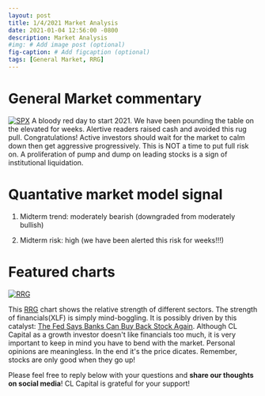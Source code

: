 ```yaml
---
layout: post
title: 1/4/2021 Market Analysis
date: 2021-01-04 12:56:00 -0800
description: Market Analysis
#img: # Add image post (optional)
fig-caption: # Add figcaption (optional)
tags: [General Market, RRG]
---
```

# General Market commentary
[![SPX]({{site.baseurl}}/assets/img/2021-01-04/SPX-d.jpg)]({{site.baseurl}}/assets/img/2020-01-04/SPX-d.jpg)
A bloody red day to start 2021. We have been pounding the table on the elevated for weeks. Alertive readers raised cash and avoided this rug pull. Congratulations!
Active investors should wait for the market to calm down then get aggressive progressively. This is NOT a time to put full risk on.
A proliferation of pump and dump on leading stocks is a sign of institutional liquidation.

# Quantative market model signal

1. Midterm trend: moderately bearish (downgraded from moderately bullish)

2. Midterm risk: high (we have been alerted this risk for weeks!!!)

# Featured charts

[![RRG]({{site.baseurl}}/assets/img/2021-01-04/RRG-d.jpg)]({{site.baseurl}}/assets/img/2021-01-04/RRG-d.jpg)

This [RRG](https://school.stockcharts.com/doku.php?id=chart_analysis:rrg_charts) chart shows the relative strength of different sectors.
The strength of financials(XLF) is simply mind-boggling. It is possibly driven by this catalyst: [The Fed Says Banks Can Buy Back Stock Again](https://www.barrons.com/articles/the-fed-just-said-banks-could-buy-back-stock-again-jpmorgan-and-goldman-sachs-are-soaring-51608333684).
Although CL Capital as a growth investor doesn't like financials too much, it is very important to keep in mind you have to bend with the market.
Personal opinions are meaningless. In the end it's the price dicates. Remember, stocks are only good when they go up!

Please feel free to reply below with your questions and **share our thoughts on social media**! CL Capital is grateful for your support!
